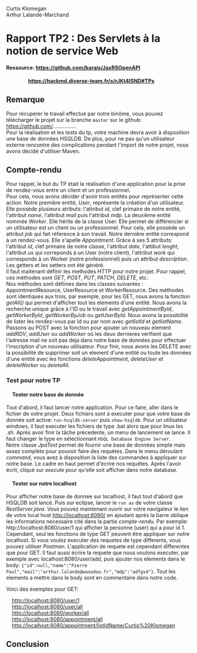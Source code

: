 Curtis Klomegan  
Arthur Lalande-Marchand  

# Rapport TP2 : Des Servlets à la notion de service Web

#### Ressource: https://github.com/barais/JaxRSOpenAPI
#### &nbsp;&nbsp;&nbsp;&nbsp;&nbsp;&nbsp; &nbsp;&nbsp;&nbsp;&nbsp;&nbsp;&nbsp;&nbsp;&nbsp;&nbsp;&nbsp;&nbsp;https://hackmd.diverse-team.fr/s/rJKt4lSND#TPs

## Remarque

Pour récupérer le travail effectué par notre binôme, vous pouvez télécharger le projet sur la branche `master` sur le github: https://github.com/................  
Pour la réalisation et les tests du tp, votre machine devra avoir à disposition une base de données HSQLDB. De plus, pour ne pas qu'un utilisateur externe rencontre des complications pendant l'import de notre projet, nous avons décidé d'utiliser Maven.
  
## Compte-rendu

Pour rappel, le but du TP était la réalisation d'une application pour la prise de rendez-vous entre un client et un professionnel.  
Pour cela, nous avons décider d'avoir trois entités pour représenter cette action. Notre première entité, *User*, représente la création d'un utilisateur. Elle possède plusieurs atributs: l'attribut *id*, clef primaire de notre entité, l'attribut *name*, l'attribut *mail* puis l'attribut *mdp*. La deuxième entité nommée *Worker*. Elle hérite de la classe User. Elle permet de différencier si un utilisateur est un client ou un professionnel. Pour cela, elle possède un attribut *job* qui fait réference à son travail. Notre dernière entité correspond à un rendez-vous. Elle s'apelle *Appointment*. Grâce à ses 5 attributs: l'attribut *id*, clef primaire de notre classe, l'attribut *date*, l'attibut *lenght*, l'attribut *us* qui correponds à un User (notre client), l'attribut *work* qui corresponds à un Worker (notre professionnel) puis un attribut *description*. Les getters et les setters ont été généré.   
Il faut maitenant définir les methodes HTTP pour notre projet. Pour rappel, ces méthodes sont *GET*, *POST*, *PUT*, *PATCH*, *DELETE*, etc.  
Nos méthodes sont définies dans les classes suivantes : AppointmentResource, UserResource et WorkerResource. Des méthodes sont identiques aux trois, par exemple, pour les GET, nous avons la fonction *getAll()* qui permet d'afficher tout les elements d'une entité. Nous avons la recherche unique grâce à l'ID ou le travail avec *getAppointmentById*, *getWorkerById*, *getWorkerByJob* ou *getUserById*. Nous avons la possibilité de lister les rendez-vous par Id ou par nom avec *getlistId* et *getlistName*.  
Passons au POST avec la fonction pour ajouter un nouveau element *addRDV*, *addUser* ou *addWorker* où les deux dernieres verifient que l'adresse mail ne soit pas deja dans notre base de données pour effectuer l'inscription d'un nouveau utilisateur. 
Pour finir, nous avons les DELETE avec la possibilité de supprimer soit un element d'une entité ou toute les données d'une entité avec les fonctions *deleteAppointment*, *deleteUser* et *deleteWorker* ou *deleteAll*.

### Test pour notre TP

#### &nbsp;&nbsp;&nbsp;&nbsp; Tester notre base de donnée

Tout d'abord, il faut lancer notre application. Pour ce faire, aller dans le fichier de votre projet. Deux fichiers sont à executer pour que votre base de donnée soit active: `run-hsqldb-server` puis `show-hsqldb`. Pour un utilisateur windows, il faut executer les fichiers de type .bat alors que pour linux les .sh. Après avoir finir la tâche précedente, un menu de lancement se lance. Il faut changer le type en sélectionnant `HSQL Database Engine Server`.  
Notre classe *JpaTest* permet de fournir une base de données simple mais assez complète pour pouvoir faire des requètes. Dans le menu déroulant *command*, vous avez à disposition la liste des commandes à appliquer sur notre base. Le cadre en haut permet d'écrire nos requêtes. Après l'avoir écrit, cliqué sur *execute* pour qu'elle soit afficher dans notre database.

#### &nbsp;&nbsp;&nbsp;&nbsp; Tester sur notre localhost

Pour afficher notre base de donnée sur localhost, il faut tout d'abord que HSQLDB soit lancé. Puis sur eclipse, lancer le `run as` de votre classe *RestServer.java*. Vous pouvez maintenant ouvrir sur votre navigateur le lien de votre local host [http://localhost:8080/](http://localhost:8080/) en ajoutant après la barre oblique les informations necessaire cité dans la partie *compte-rendu*. Par exemple: http://localhost:8080/user/1 qui afficher la personne (user) qui a pour id 1.  
Cependant, seul les fonctions de type GET peuvent être appliquer sur notre localhost. Si vous voulez executer des requetes de type differents, vous pouvez utiliser *Postman*. L'application de requete est cependant differentes que pour GET. Il faut aussi écrire la requete que nous voulons executer, par exemple avec localhost:8080/user/add, puis ajouter nos elements dans le body: `{"id":null,"name":"Pierre Paul","mail":"arthur.lalande@wanadoo.fr","mdp":"adfgvd"}`. Tout les elements a mettre dans le body sont en commentaire dans notre code.

Voici des exemples pour GET:  
  
&nbsp;&nbsp;&nbsp;&nbsp;[http://localhost:8080/user/1](http://localhost:8080/user/1)  
&nbsp;&nbsp;&nbsp;&nbsp;[http://localhost:8080/user/all](http://localhost:8080/user/all)  
&nbsp;&nbsp;&nbsp;&nbsp;[http://localhost:8080/worker/all](http://localhost:8080/worker/all)  
&nbsp;&nbsp;&nbsp;&nbsp;[http://localhost:8080/appointment/all](http://localhost:8080/)  
&nbsp;&nbsp;&nbsp;&nbsp;[http://localhost:8080/appointment/listIdName/Curtis%20Klomegan](http://localhost:8080/appointment/listIdName/Curtis%20Klomegan)  

## Conclusion
